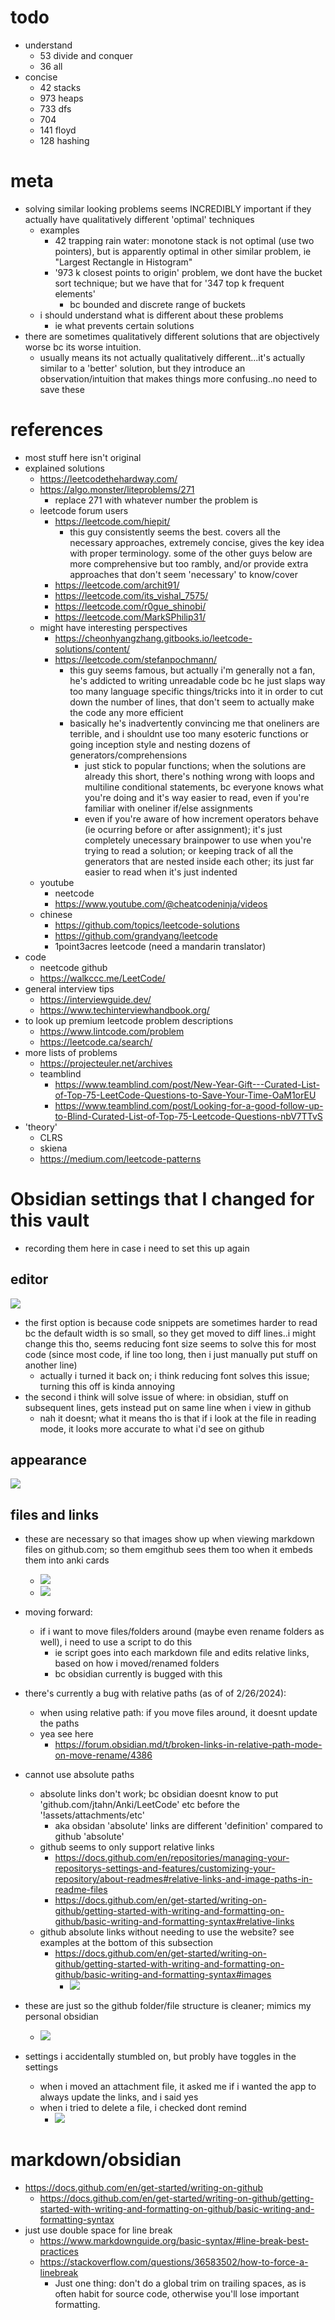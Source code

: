 # todo
- understand
	- 53 divide and conquer
	- 36 all
- concise
	- 42 stacks
	- 973 heaps
	- 733 dfs
	- 704
	- 141 floyd
	- 128 hashing


# meta
- solving similar looking problems seems INCREDIBLY important if they actually have qualitatively different 'optimal' techniques
	- examples
		- 42 trapping rain water: monotone stack is not optimal (use two pointers), but is apparently optimal in other similar problem, ie "Largest Rectangle in Histogram"
		- '973 k closest points to origin' problem, we dont have the bucket sort technique; but we have that for '347 top k frequent elements'
			- bc bounded and discrete range of buckets
	- i should understand what is different about these problems
		- ie what prevents certain solutions
- there are sometimes qualitatively different solutions that are objectively worse bc its worse intuition.
	- usually means its not actually qualitatively different...it's actually similar to a 'better' solution, but they introduce an observation/intuition that makes things more confusing..no need to save these


# references
- most stuff here isn't original
- explained solutions
	- https://leetcodethehardway.com/
	- https://algo.monster/liteproblems/271
		- replace 271 with whatever number the problem is
	- leetcode forum users
		- https://leetcode.com/hiepit/
			- this guy consistently seems the best. covers all the necessary approaches, extremely concise, gives the key idea with proper terminology. some of the other guys below are more comprehensive but too rambly, and/or provide extra approaches that don't seem 'necessary' to know/cover
		- https://leetcode.com/archit91/
		- https://leetcode.com/its_vishal_7575/
		- https://leetcode.com/r0gue_shinobi/
		- https://leetcode.com/MarkSPhilip31/
	- might have interesting perspectives
		- https://cheonhyangzhang.gitbooks.io/leetcode-solutions/content/
		- https://leetcode.com/stefanpochmann/
			- this guy seems famous, but actually i'm generally not a fan, he's addicted to writing unreadable code bc he just slaps way too many language specific things/tricks into it in order to cut down the number of lines, that don't seem to actually make the code any more efficient
			- basically he's inadvertently convincing me that oneliners are terrible, and i shouldnt use too many esoteric functions or going inception style and nesting dozens of generators/comprehensions
				- just stick to popular functions; when the solutions are already this short, there's nothing wrong with loops and multiline conditional statements, bc everyone knows what you're doing and it's way easier to read, even if you're familiar with oneliner if/else assignments
				- even if you're aware of how increment operators behave (ie ocurring before or after assignment); it's just completely unecessary brainpower to use when you're trying to read a solution; or keeping track of all the generators that are nested inside each other; its just far easier to read when it's just indented
	- youtube
		- neetcode
		- https://www.youtube.com/@cheatcodeninja/videos
	- chinese
		- https://github.com/topics/leetcode-solutions
		- https://github.com/grandyang/leetcode
		- 1point3acres leetcode (need a mandarin translator)
- code
	- neetcode github
	- https://walkccc.me/LeetCode/
- general interview tips
	- https://interviewguide.dev/
	- https://www.techinterviewhandbook.org/
- to look up premium leetcode problem descriptions
	- https://www.lintcode.com/problem
	- https://leetcode.ca/search/
- more lists of problems
	- https://projecteuler.net/archives
	- teamblind
		- https://www.teamblind.com/post/New-Year-Gift---Curated-List-of-Top-75-LeetCode-Questions-to-Save-Your-Time-OaM1orEU
		- https://www.teamblind.com/post/Looking-for-a-good-follow-up-to-Blind-Curated-List-of-Top-75-Leetcode-Questions-nbV7TTvS
- 'theory'
	- CLRS
	- skiena
	- https://medium.com/leetcode-patterns





# Obsidian settings that I changed for this vault
- recording them here in case i need to set this up again

## editor
![](!assets/attachments/Pasted%20image%2020240226102400.png)
- the first option is because code snippets are sometimes harder to read bc the default width is so small, so they get moved to diff lines..i might change this tho, seems reducing font size seems to solve this for most code (since most code, if line too long, then i just manually put stuff on another line)
	- actually i turned it back on; i think reducing font solves this issue; turning this off is kinda annoying
- the second i think will solve issue of where: in obsidian, stuff on subsequent lines, gets instead put on same line when i view in github
	- nah it doesnt; what it means tho is that if i look at the file in reading mode, it looks more accurate to what i'd see on github 



## appearance
![](!assets/attachments/Pasted%20image%2020240226102207.png)


## files and links
- these are necessary so that images show up when viewing markdown files on github.com; so them emgithub sees them too when it embeds them into anki cards
	- ![](!assets/attachments/Pasted%20image%2020240224004117.png)
	- ![](!assets/attachments/Pasted%20image%2020240224004445.png)


- moving forward:
	- if i want to move files/folders around (maybe even rename folders as well), i need to use a script to do this
		- ie script goes into each markdown file and edits relative links, based on how i moved/renamed folders
		- bc obsidian currently is bugged with this
- there's currently a bug with relative paths (as of of 2/26/2024):
	- when using relative path: if you move files around, it doesnt update the paths 
	- yea see here
		- https://forum.obsidian.md/t/broken-links-in-relative-path-mode-on-move-rename/4386
- cannot use absolute paths
	- absolute links don't work; bc obsidian doesnt know to put 'github.com/jtahn/Anki/LeetCode' etc before the '!assets/attachments/etc'
		- aka obsidan 'absolute' links are different 'definition' compared to github 'absolute'
	- github seems to only support relative links
		- https://docs.github.com/en/repositories/managing-your-repositorys-settings-and-features/customizing-your-repository/about-readmes#relative-links-and-image-paths-in-readme-files
		- https://docs.github.com/en/get-started/writing-on-github/getting-started-with-writing-and-formatting-on-github/basic-writing-and-formatting-syntax#relative-links
	- github absolute links without needing to use the website? see examples at the bottom of this subsection
		- https://docs.github.com/en/get-started/writing-on-github/getting-started-with-writing-and-formatting-on-github/basic-writing-and-formatting-syntax#images
			- ![](!assets/attachments/Pasted%20image%2020240226104913.png)



- these are just so the github folder/file structure is cleaner; mimics my personal obsidian
	- ![](!assets/attachments/Pasted%20image%2020240224004123.png)
- settings i accidentally stumbled on, but probly have toggles in the settings
	- when i moved an attachment file, it asked me if i wanted the app to always update the links, and i said yes
	- when i tried to delete a file, i checked dont remind
		- ![](!assets/attachments/Pasted%20image%2020240224005640.png)



# markdown/obsidian 
- https://docs.github.com/en/get-started/writing-on-github
	- https://docs.github.com/en/get-started/writing-on-github/getting-started-with-writing-and-formatting-on-github/basic-writing-and-formatting-syntax
- just use double space for line break
	- https://www.markdownguide.org/basic-syntax/#line-break-best-practices
	- https://stackoverflow.com/questions/36583502/how-to-force-a-linebreak
		- Just one thing: don't do a global trim on trailing spaces, as is often habit for source code, otherwise you'll lose important formatting.